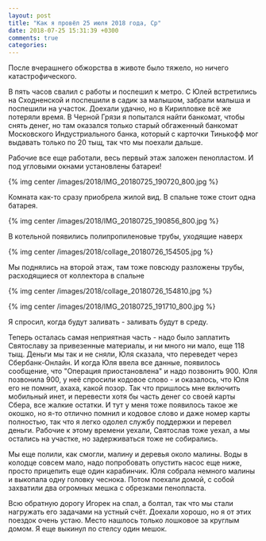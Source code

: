 ```yaml
---
layout: post
title: "Как я провёл 25 июля 2018 года, Ср"
date: 2018-07-25 15:31:39 +0300
comments: true
categories: 
---
```

После вчерашнего обжорства в животе было тяжело, но ничего катастрофического.

В пять часов свалил с работы и поспешил к метро. С Юлей встретились на Сходненской и поспешили в садик за малышом, забрали малыша и поспешили на участок. Доехали удачно, но в Кирилловке всё же потеряли время. В Черной Грязи я попытался найти банкомат, чтобы снять денег, но там оказался только старый обгаженный банкомат Московского Индустриального банка, который с карточки Тинькофф мог выдавать только по 20 тыщ, так что мы поехали дальше. 

Рабочие все еще работали, весь первый этаж заложен пенопластом. И под угловыми окнами установлены батареи!

{% img center /images/2018/IMG_20180725_190720_800.jpg %}

Комната как-то сразу приобрела жилой вид. В спальне тоже стоит одна батарея.

{% img center /images/2018/IMG_20180725_190856_800.jpg %}

В котельной появились полипропиленовые трубы, уходящие наверх

{% img center /images/2018/collage_20180726_154505.jpg %}

Мы поднялись на второй этаж, там тоже повсюду разложены трубы, расходящиеся от коллектора в спальне

{% img center /images/2018/collage_20180726_154810.jpg %}

{% img center /images/2018/IMG_20180725_191710_800.jpg %}

Я спросил, когда будут заливать - заливать будут в среду.

Теперь осталась самая неприятная часть - надо было заплатить Святославу за привезенные материалы, и ни много ни мало, еще 118 тыщ. Деньги мы так и не сняли, Юля сказала, что переведет через Сбербанк-Онлайн. И когда Юля ввела все данные, появилось сообщение, что "Операция приостановлена" и надо позвонить 900. Юля позвонила 900, у неё спросили кодовое слово - и оказалось, что Юля его не помнит, ахаха, какой позор. Так что пришлось мне включить мобильный инет, и перевести хотя бы часть денег со своей карты Сбера, все жалкие остатки. И тут у меня тоже появилось такое же окошко, но я-то отлично помнил и кодовое слово и даже номер карты полностью, так что я легко одолел службу поддержки и перевел деньги. Рабочие к этому времени уехали, Святослав тоже уехал, а мы остались на участке, но задерживаться тоже не собирались.

Мы еще полили, как смогли, малину и деревья около малины. Воды в колодце совсем мало, надо попробовать опустить насос еще ниже, просто прицепить еще один карабинчик. Юля собрала немного малины и выкопала одну головку чеснока. Потом поехали домой, с собой захватили два огромных мешка с обрезками пенопласта.

Всю обратную дорогу Игорек на спал, а болтал, так что мы стали нагружать его задачами на устный счёт. Доехали хорошо, но я от этих  поездок очень устаю. Место нашлось только лошковое за круглым домом. Я еще выкинул по стелсу один мешок.
